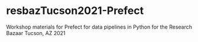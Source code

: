 # resbazTucson2021-Prefect
Workshop materials for Prefect for data pipelines in Python for the Research Bazaar Tucson, AZ 2021
